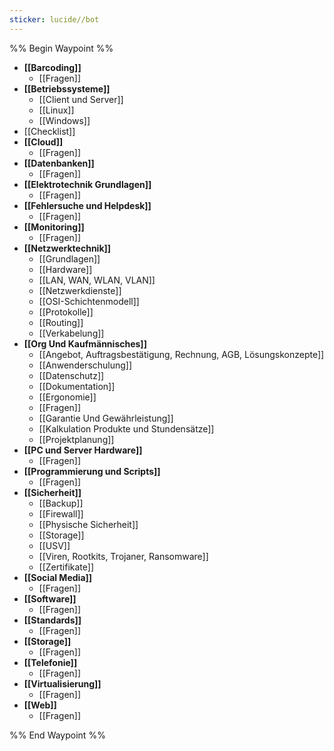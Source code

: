```yaml
---
sticker: lucide//bot
---
```

%% Begin Waypoint %%
- **[[Barcoding]]**
	- [[Fragen]]
- **[[Betriebssysteme]]**
	- [[Client und Server]]
	- [[Linux]]
	- [[Windows]]
- [[Checklist]]
- **[[Cloud]]**
	- [[Fragen]]
- **[[Datenbanken]]**
	- [[Fragen]]
- **[[Elektrotechnik Grundlagen]]**
	- [[Fragen]]
- **[[Fehlersuche und Helpdesk]]**
	- [[Fragen]]
- **[[Monitoring]]**
	- [[Fragen]]
- **[[Netzwerktechnik]]**
	- [[Grundlagen]]
	- [[Hardware]]
	- [[LAN, WAN, WLAN, VLAN]]
	- [[Netzwerkdienste]]
	- [[OSI-Schichtenmodell]]
	- [[Protokolle]]
	- [[Routing]]
	- [[Verkabelung]]
- **[[Org Und Kaufmännisches]]**
	- [[Angebot, Auftragsbestätigung, Rechnung, AGB, Lösungskonzepte]]
	- [[Anwenderschulung]]
	- [[Datenschutz]]
	- [[Dokumentation]]
	- [[Ergonomie]]
	- [[Fragen]]
	- [[Garantie Und Gewährleistung]]
	- [[Kalkulation Produkte und Stundensätze]]
	- [[Projektplanung]]
- **[[PC und Server Hardware]]**
	- [[Fragen]]
- **[[Programmierung und Scripts]]**
	- [[Fragen]]
- **[[Sicherheit]]**
	- [[Backup]]
	- [[Firewall]]
	- [[Physische Sicherheit]]
	- [[Storage]]
	- [[USV]]
	- [[Viren, Rootkits, Trojaner, Ransomware]]
	- [[Zertifikate]]
- **[[Social Media]]**
	- [[Fragen]]
- **[[Software]]**
	- [[Fragen]]
- **[[Standards]]**
	- [[Fragen]]
- **[[Storage]]**
	- [[Fragen]]
- **[[Telefonie]]**
	- [[Fragen]]
- **[[Virtualisierung]]**
	- [[Fragen]]
- **[[Web]]**
	- [[Fragen]]

%% End Waypoint %%